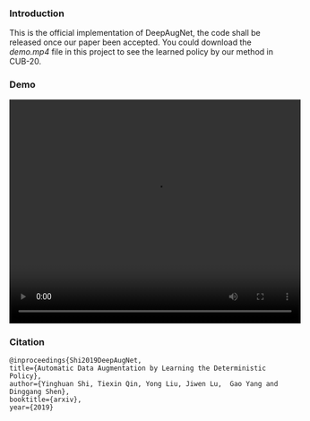 
### Introduction
This is the official implementation of DeepAugNet, the code shall be released once our paper been accepted. You could download the *demo.mp4* file in this project to see the learned policy by our method in CUB-20.


### Demo
<video src="./figs/demo.mp4" width="520" height="400"
controls="controls"></video> 


### Citation    
    @inproceedings{Shi2019DeepAugNet,
    title={Automatic Data Augmentation by Learning the Deterministic Policy},
    author={Yinghuan Shi, Tiexin Qin, Yong Liu, Jiwen Lu,  Gao Yang and Dinggang Shen},
    booktitle={arxiv},
    year={2019}

